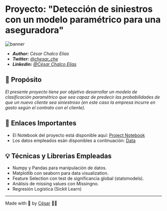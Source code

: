 # Proyecto: "Detección de siniestros con un modelo paramétrico para una aseguradora"

![banner](https://health.asu.edu/sites/default/files/styles/section_unit_hero/public/banner_hero.jpg?itok=1qb9k6Mx)


- ***Author:*** *César Chalco Elias*
- ***Twitter:*** *[@chesar_che](https://twitter.com/chesar_che)*
- ***Linkedin:*** *[@César Chalco Elías](https://www.linkedin.com/in/c%C3%A9sar-chalco-el%C3%ADas-759aa6199/)*

## 🎯 Propósito

*El presente proyecto tiene por objetivo desarrollar un modelo de clasificación paramétrico que sea capaz de predecir las probabilidades de que un nuevo cliente sea siniestroso (en este caso la empresa incurre en gasto según el contrato con el cliente).*

## 🔗 Enlaces Importantes

- El Notebook del proyecto está disponible aquí: [Project Notebook](https://github.com/Chesar832/Deteccion-de-siniestros-con-modelo-parametrico/blob/master/Notebook.ipynb)
- Los datos empleados esán disponibles a continuación: [Data](https://github.com/Chesar832/Deteccion-de-siniestros-con-modelo-parametrico/tree/master/data)

## 💡 Técnicas y Librerias Empleadas

- Numpy y Pandas para manipulación de datos.
- Matplotlib con seaborn para data visualization.
- Feature Selection con test de significancia global (statsmodels).
- Análisis de missing values con Missingno.
- Regresión Logística (Sickit Learn)

--------------------------------------------------------------------

Made with 💙 by [César](https://github.com/Chesar832) 👨‍💻
